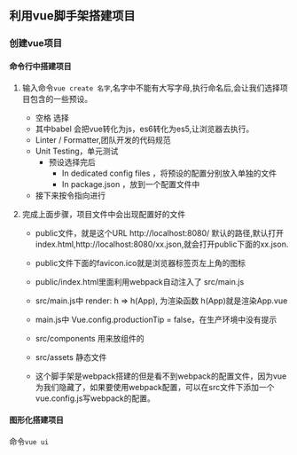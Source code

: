 ## 利用vue脚手架搭建项目

### 创建vue项目
#### 命令行中搭建项目
1. 输入命令``` vue create 名字 ```,名字中不能有大写字母,执行命名后,会让我们选择项目包含的一些预设。
   
   - 空格 选择 
   - 其中babel 会把vue转化为js，es6转化为es5,让浏览器去执行。
   - Linter / Formatter,团队开发的代码规范
   - Unit Testing，单元测试
     - 预设选择完后
       - In dedicated config files ，将预设的配置分别放入单独的文件
       - In package.json ，放到一个配置文件中
   - 接下来按令指向进行
  
2. 完成上面步骤，项目文件中会出现配置好的文件
   
    - public文件，就是这个URL http://localhost:8080/ 默认的路径,默认打开index.html,http://localhost:8080/xx.json,就会打开public下面的xx.json.
    
    - public文件下面的favicon.ico就是浏览器标签页左上角的图标
    - public/index.html里面利用webpack自动注入了 src/main.js
    - src/main.js中 render: h => h(App), 为渲染函数 h(App)就是渲染App.vue 
    - main.js中 Vue.config.productionTip = false，在生产环境中没有提示

    - src/components 用来放组件的
    - src/assets 静态文件

    - 这个脚手架是webpack搭建的但是看不到webpack的配置文件，因为vue为我们隐藏了，如果要使用webpack配置，可以在src文件下添加一个vue.config.js写webpack的配置。

#### 图形化搭建项目
命令``` vue ui ```